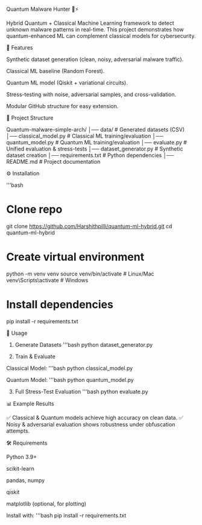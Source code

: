 Quantum Malware Hunter 🔐⚡

Hybrid Quantum + Classical Machine Learning framework to detect unknown malware patterns in real-time.
This project demonstrates how quantum-enhanced ML can complement classical models for cybersecurity.

🚀 Features

Synthetic dataset generation (clean, noisy, adversarial malware traffic).

Classical ML baseline (Random Forest).

Quantum ML model (Qiskit + variational circuits).

Stress-testing with noise, adversarial samples, and cross-validation.

Modular GitHub structure for easy extension.

📂 Project Structure

Quantum-malware-simple-arch/
│── data/                  # Generated datasets (CSV)
│── classical_model.py     # Classical ML training/evaluation
│── quantum_model.py       # Quantum ML training/evaluation
│── evaluate.py            # Unified evaluation & stress-tests
│── dataset_generator.py   # Synthetic dataset creation
│── requirements.txt       # Python dependencies
│── README.md              # Project documentation

⚙️ Installation

'''bash
# Clone repo
git clone https://github.com/Harshithpilli/quantum-ml-hybrid.git
cd quantum-ml-hybrid

# Create virtual environment
python -m venv venv
source venv/bin/activate     # Linux/Mac
venv\Scripts\activate        # Windows

# Install dependencies
pip install -r requirements.txt

🧪 Usage
1. Generate Datasets
'''bash
python dataset_generator.py

3. Train & Evaluate

Classical Model:
'''bash
python classical_model.py


Quantum Model:
'''bash
python quantum_model.py

3. Full Stress-Test Evaluation
'''bash
python evaluate.py

📊 Example Results

✅ Classical & Quantum models achieve high accuracy on clean data.
✅ Noisy & adversarial evaluation shows robustness under obfuscation attempts.

🛠 Requirements

Python 3.9+

scikit-learn

pandas, numpy

qiskit

matplotlib (optional, for plotting)

Install with:
'''bash
pip install -r requirements.txt
